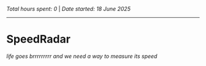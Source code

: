 *Total hours spent: 0* | *Date started: 18 June 2025*

---
# SpeedRadar
_life goes brrrrrrrrr and we need a way to measure its speed_
